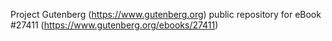 Project Gutenberg (https://www.gutenberg.org) public repository for eBook #27411 (https://www.gutenberg.org/ebooks/27411)
